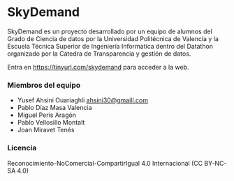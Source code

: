 # SkyDemand

SkyDemand es un proyecto desarrollado por un equipo de alumnos del Grado de Ciencia de datos por la Universidad Politécnica de 
Valencia y la Escuela Técnica Superior de Ingeniería Informatica dentro del Datathon organizado por la Cátedra de Transparencia y gestión de datos.

Entra en https://tinyurl.com/skydemand para acceder a la web.


### Miembros del equipo

  - Yusef Ahsini Ouariaghli <ahsini30@gmaill.com>
  - Pablo Díaz Masa Valencia
  - Miguel Peris Aragón
  - Pablo Vellosillo Montalt
  - Joan Miravet Tenés

### Licencia 

Reconocimiento-NoComercial-CompartirIgual 4.0 Internacional (CC BY-NC-SA 4.0)
